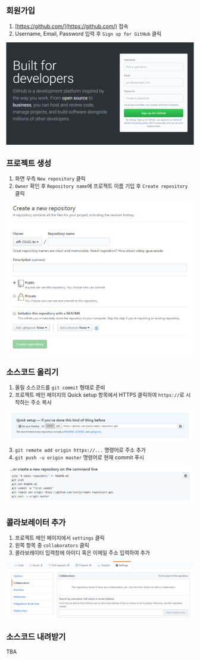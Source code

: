 ## 회원가입

1. [https://github.com/](https://github.com/) 접속
2. Username, Email, Password 입력 후 `Sign up for GitHub` 클릭

![](images/sign-up-for-github.PNG)

## 프로젝트 생성

1. 화면 우측 `New repository` 클릭
2. `Owner` 확인 후 `Repository name`에 프로젝트 이름 기입 후 `Create repository` 클릭

![](images/create-new-repository.PNG)

## 소스코드 올리기

1. 올릴 소스코드를 `git commit` 형태로 준비
2. 프로젝트 메인 페이지의 Quick setup 항목에서 HTTPS 클릭하여 `https://`로 시작하는 주소 복사

![](images/empty-repo-quick-setup.PNG)

3. `git remote add origin https://...` 명령어로 주소 추가
4. `git push -u origin master` 명령어로 현재 commit 푸시

![](images/empty-repo-create-a-new-on-the-command-line.PNG)

## 콜라보레이터 추가

1. 프로젝트 메인 페이지에서 `settings` 클릭
2. 왼쪽 항목 중 `collaborators` 클릭
3. 콜라보레이터 입력창에 아이디 혹은 이메일 주소 입력하여 추가

![](images/settings-collaborator.PNG)

## 소스코드 내려받기

TBA
